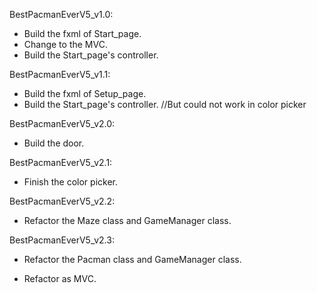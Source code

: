 BestPacmanEverV5_v1.0: 

- Build the fxml of Start_page.
- Change to the MVC.
- Build the Start_page's controller.

BestPacmanEverV5_v1.1:

- Build the fxml of Setup_page.
- Build the Start_page's controller. //But could not work in color picker

BestPacmanEverV5_v2.0: 

- Build the door.

BestPacmanEverV5_v2.1: 

- Finish the color picker.

BestPacmanEverV5_v2.2:

- Refactor the Maze class and  GameManager class.

BestPacmanEverV5_v2.3:

- Refactor the Pacman class and  GameManager class.

- Refactor as MVC.

  
